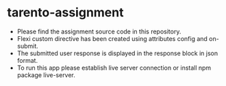 # tarento-assignment
* Please find the assignment source code in this repository.
* Flexi custom directive has been created using attributes config and on-submit.
* The submitted user response is displayed in the response block in json format.
* To run this app please establish live server connection or install npm package live-server.
